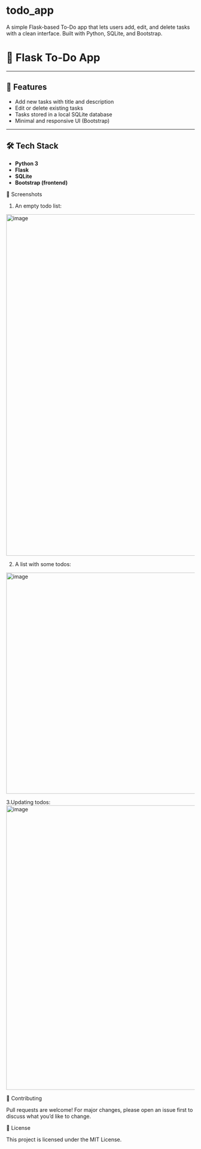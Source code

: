 # todo_app
A simple Flask-based To-Do app that lets users add, edit, and delete tasks with a clean interface. Built with Python, SQLite, and Bootstrap.
# 📝 Flask To-Do App
---

## 🚀 Features
- Add new tasks with title and description
- Edit or delete existing tasks
- Tasks stored in a local SQLite database
- Minimal and responsive UI (Bootstrap)

---

## 🛠️ Tech Stack
- **Python 3**
- **Flask**
- **SQLite**
- **Bootstrap (frontend)**

📸 Screenshots
1. An empty todo list:
<img width="1470" height="911" alt="image" src="https://github.com/user-attachments/assets/41c84922-54ce-4ca7-acad-f71941e2d5a2" />

2. A list with some todos:
<img width="1556" height="590" alt="image" src="https://github.com/user-attachments/assets/208eeee8-84b3-4774-9b0d-144086564fb4" />

3.Updating todos:
<img width="1488" height="759" alt="image" src="https://github.com/user-attachments/assets/6484a993-e364-4b0c-bfcb-d71964b2cc27" />

🤝 Contributing

Pull requests are welcome! For major changes, please open an issue first to discuss what you’d like to change.

📜 License

This project is licensed under the MIT License.



